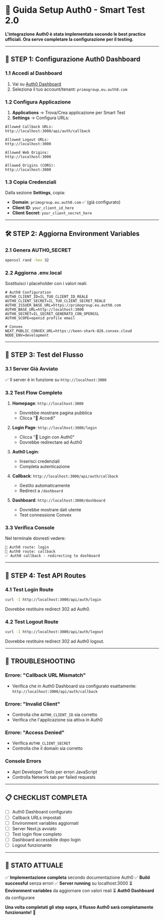 # 🔐 Guida Setup Auth0 - Smart Test 2.0

**L'integrazione Auth0 è stata implementata secondo le best practice ufficiali. Ora serve completare la configurazione per il testing.**

---

## 🚀 **STEP 1: Configurazione Auth0 Dashboard**

### **1.1 Accedi al Dashboard**
1. Vai su [Auth0 Dashboard](https://manage.auth0.com/)
2. Seleziona il tuo account/tenant: `primogroup.eu.auth0.com`

### **1.2 Configura Applicazione**
1. **Applications** → Trova/Crea applicazione per Smart Test
2. **Settings** → Configura URLs:

```
Allowed Callback URLs:
http://localhost:3000/api/auth/callback

Allowed Logout URLs:
http://localhost:3000

Allowed Web Origins:
http://localhost:3000

Allowed Origins (CORS):
http://localhost:3000
```

### **1.3 Copia Credenziali**
Dalla sezione **Settings**, copia:
- **Domain**: `primogroup.eu.auth0.com` ✅ (già configurato)
- **Client ID**: `your_client_id_here`
- **Client Secret**: `your_client_secret_here`

---

## 🛠️ **STEP 2: Aggiorna Environment Variables**

### **2.1 Genera AUTH0_SECRET**
```bash
openssl rand -hex 32
```

### **2.2 Aggiorna .env.local**
Sostituisci i placeholder con i valori reali:

```env
# Auth0 Configuration 
AUTH0_CLIENT_ID=IL_TUO_CLIENT_ID_REALE
AUTH0_CLIENT_SECRET=IL_TUO_CLIENT_SECRET_REALE
AUTH0_ISSUER_BASE_URL=https://primogroup.eu.auth0.com
AUTH0_BASE_URL=http://localhost:3000
AUTH0_SECRET=IL_SECRET_GENERATO_CON_OPENSSL
AUTH0_SCOPE=openid profile email

# Convex
NEXT_PUBLIC_CONVEX_URL=https://keen-shark-826.convex.cloud
NODE_ENV=development
```

---

## 🧪 **STEP 3: Test del Flusso**

### **3.1 Server Già Avviato**
✅ Il server è in funzione su `http://localhost:3000`

### **3.2 Test Flow Completo**
1. **Homepage**: `http://localhost:3000`
   - Dovrebbe mostrare pagina pubblica
   - Clicca "🔐 Accedi"

2. **Login Page**: `http://localhost:3000/login`
   - Clicca "🔐 Login con Auth0"
   - Dovrebbe redirectare ad Auth0

3. **Auth0 Login**: 
   - Inserisci credenziali
   - Completa autenticazione

4. **Callback**: `http://localhost:3000/api/auth/callback`
   - Gestito automaticamente
   - Redirect a `/dashboard`

5. **Dashboard**: `http://localhost:3000/dashboard`
   - Dovrebbe mostrare dati utente
   - Test connessione Convex

### **3.3 Verifica Console**
Nel terminale dovresti vedere:
```
🔐 Auth0 route: login
🔐 Auth0 route: callback
✅ Auth0 callback - redirecting to dashboard
```

---

## 🔧 **STEP 4: Test API Routes**

### **4.1 Test Login Route**
```bash
curl -I http://localhost:3000/api/auth/login
```
Dovrebbe restituire redirect 302 ad Auth0.

### **4.2 Test Logout Route** 
```bash
curl -I http://localhost:3000/api/auth/logout
```
Dovrebbe restituire redirect 302 ad Auth0 logout.

---

## 🐛 **TROUBLESHOOTING**

### **Errore: "Callback URL Mismatch"**
- Verifica che in Auth0 Dashboard sia configurato esattamente:
  `http://localhost:3000/api/auth/callback`

### **Errore: "Invalid Client"**
- Controlla che `AUTH0_CLIENT_ID` sia corretto
- Verifica che l'applicazione sia attiva in Auth0

### **Errore: "Access Denied"**
- Verifica `AUTH0_CLIENT_SECRET`
- Controlla che il domain sia corretto

### **Console Errors**
- Apri Developer Tools per errori JavaScript
- Controlla Network tab per failed requests

---

## 📋 **CHECKLIST COMPLETA**

- [ ] Auth0 Dashboard configurato
- [ ] Callback URLs impostati
- [ ] Environment variables aggiornati
- [ ] Server Next.js avviato
- [ ] Test login flow completo
- [ ] Dashboard accessibile dopo login
- [ ] Logout funzionante

---

## 🎯 **STATO ATTUALE**

✅ **Implementazione completa** secondo documentazione Auth0
✅ **Build successful** senza errori
✅ **Server running** su localhost:3000
⏳ **Environment variables** da aggiornare con valori reali
⏳ **Auth0 Dashboard** da configurare

**Una volta completati gli step sopra, il flusso Auth0 sarà completamente funzionante!** 🚀
